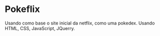 # Pokeflix
Usando como base o site inicial da netflix, como uma pokedex.
Usando HTML, CSS, JavaScript, JQuerry.

